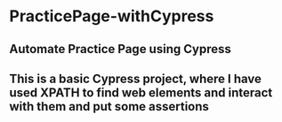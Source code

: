 # PracticePage-withCypress

<h2>Automate Practice Page using Cypress<h2/>
<p>This is a basic Cypress project, where I have used XPATH to find web elements and interact with them and put some assertions<p/>